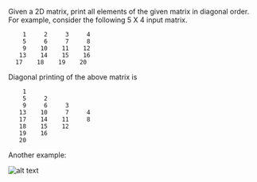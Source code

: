 Given a 2D matrix, print all elements of the given matrix in diagonal order. For example, consider the following 5 X 4 input matrix.

        1     2     3     4
        5     6     7     8
        9    10    11    12
       13    14    15    16
      17    18    19    20

Diagonal printing of the above matrix is

        1
        5     2
        9     6     3
       13    10     7     4
       17    14    11     8
       18    15    12
       19    16
       20

   Another example:

   ![alt text](https://github.com/jorgecasariego/Interview-Questions/blob/master/print-binary-tree/diagonal-matrix-1.jpg)
